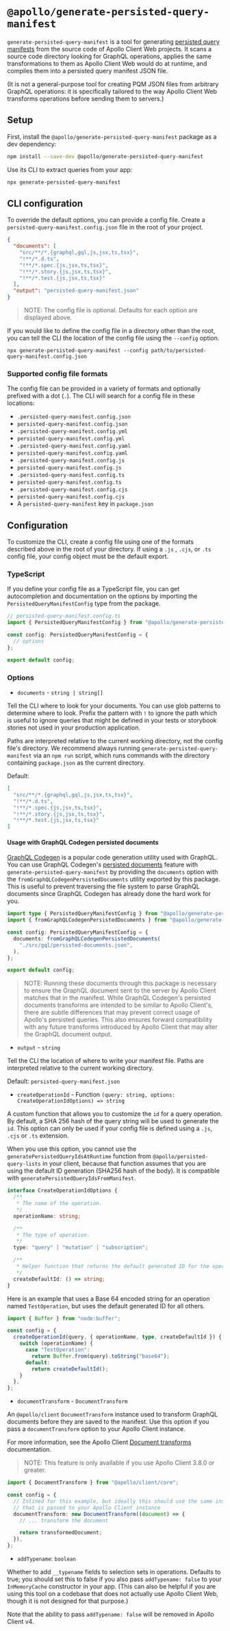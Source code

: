 # `@apollo/generate-persisted-query-manifest`

`generate-persisted-query-manifest` is a tool for generating [persisted query manifests](https://www.apollographql.com/docs/graphos/operations/persisted-queries) from the source code of Apollo Client Web projects. It scans a source code directory looking for GraphQL operations, applies the same transformations to them as Apollo Client Web would do at runtime, and compiles them into a persisted query manifest JSON file.

(It is not a general-purpose tool for creating PQM JSON files from arbitrary GraphQL operations: it is specifically tailored to the way Apollo Client Web transforms operations before sending them to servers.)

## Setup

First, install the `@apollo/generate-persisted-query-manifest` package as a dev dependency:

```sh
npm install --save-dev @apollo/generate-persisted-query-manifest
```

Use its CLI to extract queries from your app:

```sh
npx generate-persisted-query-manifest
```

## CLI configuration

To override the default options, you can provide a config file. Create a `persisted-query-manifest.config.json` file in the root of your project.

```json
{
  "documents": [
    "src/**/*.{graphql,gql,js,jsx,ts,tsx}",
    "!**/*.d.ts",
    "!**/*.spec.{js,jsx,ts,tsx}",
    "!**/*.story.{js,jsx,ts,tsx}",
    "!**/*.test.{js,jsx,ts,tsx}"
  ],
  "output": "persisted-query-manifest.json"
}
```

> NOTE: The config file is optional. Defaults for each option are displayed above.

If you would like to define the config file in a directory other than the root, you can tell the CLI the location of the config file using the `--config` option.

```
npx generate-persisted-query-manifest --config path/to/persisted-query-manifest.config.json
```

### Supported config file formats

The config file can be provided in a variety of formats and optionally prefixed with a dot (`.`). The CLI will search for a config file in these locations:

- `.persisted-query-manifest.config.json`
- `persisted-query-manifest.config.json`
- `.persisted-query-manifest.config.yml`
- `persisted-query-manifest.config.yml`
- `.persisted-query-manifest.config.yaml`
- `persisted-query-manifest.config.yaml`
- `.persisted-query-manifest.config.js`
- `persisted-query-manifest.config.js`
- `.persisted-query-manifest.config.ts`
- `persisted-query-manifest.config.ts`
- `.persisted-query-manifest.config.cjs`
- `persisted-query-manifest.config.cjs`
- A `persisted-query-manifest` key in `package.json`

## Configuration

To customize the CLI, create a config file using one of the formats described above in the root of your directory. If using a `.js` , `.cjs`, or `.ts` config file, your config object must be the default export.

### TypeScript

If you define your config file as a TypeScript file, you can get autocompletion and documentation on the options by importing the `PersistedQueryManifestConfig` type from the package.

```ts
// persisted-query-manifest.config.ts
import { PersistedQueryManifestConfig } from "@apollo/generate-persisted-query-manifest";

const config: PersistedQueryManifestConfig = {
  // options
};

export default config;
```

### Options

- `documents` - `string | string[]`

Tell the CLI where to look for your documents. You can use glob patterns to determine where to look. Prefix the pattern with `!` to ignore the path which is useful to ignore queries that might be defined in your tests or storybook stories not used in your production application.

Paths are interpreted relative to the current working directory, not the config file's directory. We recommend always running `generate-persisted-query-manifest` via an `npm run` script, which runs commands with the directory containing `package.json` as the current directory.

Default:

```json
[
  "src/**/*.{graphql,gql,js,jsx,ts,tsx}",
  "!**/*.d.ts",
  "!**/*.spec.{js,jsx,ts,tsx}",
  "!**/*.story.{js,jsx,ts,tsx}",
  "!**/*.test.{js,jsx,ts,tsx}"
]
```

#### Usage with GraphQL Codegen persisted documents

[GraphQL Codegen](https://the-guild.dev/graphql/codegen) is a popular code
generation utility used with GraphQL. You can use GraphQL Codegen's [persisted
documents](https://the-guild.dev/graphql/codegen/plugins/presets/preset-client#persisted-documents) feature with `generate-persisted-query-manifest` by providing the `documents` option with the `fromGraphQLCodegenPersistedDocuments` utility exported by this package. This is useful to prevent traversing the file system to parse GraphQL documents since GraphQL Codegen has already done the hard work for you.

```ts
import type { PersistedQueryManifestConfig } from "@apollo/generate-persisted-query-manifest";
import { fromGraphQLCodegenPersistedDocuments } from "@apollo/generate-persisted-query-manifest";

const config: PersistedQueryManifestConfig = {
  documents: fromGraphQLCodegenPersistedDocuments(
    "./src/gql/persisted-documents.json",
  ),
};

export default config;
```

> NOTE: Running these documents through this package is necessary to ensure the GraphQL document sent to the server by Apollo Client matches that in the manifest. While GraphQL Codegen's persisted documents transforms are intended to be similar to Apollo Client's, there are subtle differences that may prevent correct usage of Apollo's persisted queries. This also ensures forward compatibility with any future transforms introduced by Apollo Client that may alter the GraphQL document output.

- `output` - `string`

Tell the CLI the location of where to write your manifest file. Paths are interpreted relative to the current working directory.

Default: `persisted-query-manifest.json`

- `createOperationId` - Function `(query: string, options: CreateOperationIdOptions) => string`

A custom function that allows you to customize the `id` for a query operation. By default, a SHA 256 hash of the query string will be used to generate the `id`. This option can only be used if your config file is defined using a `.js`, `.cjs` or `.ts` extension.

When you use this option, you cannot use the `generatePersistedQueryIdsAtRuntime` function from `@apollo/persisted-query-lists` in your client, because that function assumes that you are using the default ID generation (SHA256 hash of the body). It is compatible with `generatePersistedQueryIdsFromManifest`.

```ts
interface CreateOperationIdOptions {
  /**
   * The name of the operation.
   */
  operationName: string;

  /**
   * The type of operation.
   */
  type: "query" | "mutation" | "subscription";

  /**
   * Helper function that returns the default generated ID for the operation.
   */
  createDefaultId: () => string;
}
```

Here is an example that uses a Base 64 encoded string for an operation named `TestOperation`, but uses the default generated ID for all others.

```ts
import { Buffer } from "node:buffer";

const config = {
  createOperationId(query, { operationName, type, createDefaultId }) {
    switch (operationName) {
      case "TestOperation":
        return Buffer.from(query).toString("base64");
      default:
        return createDefaultId();
    }
  },
};
```

- `documentTransform` - `DocumentTransform`

An `@apollo/client` `DocumentTransform` instance used to transform GraphQL documents before they are saved to the manifest. Use this option if you pass a `documentTransform` option to your Apollo Client instance.

For more information, see the Apollo Client [Document transforms](https://www.apollographql.com/docs/react/data/document-transforms) documentation.

> NOTE: This feature is only available if you use Apollo Client 3.8.0 or greater.

```ts
import { DocumentTransform } from "@apollo/client/core";

const config = {
  // Inlined for this example, but ideally this should use the same instance
  // that is passed to your Apollo Client instance
  documentTransform: new DocumentTransform((document) => {
    // ... transform the document

    return transformedDocument;
  }),
};
```

- `addTypename`: `boolean`

Whether to add `__typename` fields to selection sets in operations. Defaults to true; you should set this to false if you also pass `addTypename: false` to your `InMemoryCache` constructor in your app. (This can also be helpful if you are using this tool on a codebase that does not actually use Apollo Client Web, though it is not designed for that purpose.)

Note that the ability to pass `addTypename: false` will be removed in Apollo Client v4.
